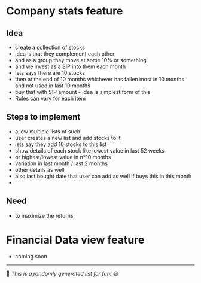 # Company stats feature

## Idea

- create a collection of stocks
- idea is that they complement each other
- and as a group they move at some 10% or something
- and we invest as a SIP into them each month
- lets says there are 10 stocks
- then at the end of 10 months whichever has fallen most in 10 months and not used in last 10 months
- buy that with SIP amount - Idea is simplest form of this
- Rules can vary for each item


## Steps to implement

- allow multiple lists of such
- user creates a new list and add stocks to it
- lets say they add 10 stocks to this list
- show details of each stock like lowest value in last 52 weeks
- or highest/lowest value in n*10 months
- variation in last month / last 2 months
- other details as well
- also last bought date that user can add as well if buys this in this month
- 

## Need 

- to maximize the returns

# Financial Data view feature
- coming soon

---

📌 *This is a randomly generated list for fun!* 😃
